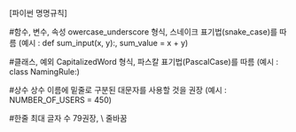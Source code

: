 [파이썬 명명규칙]

#함수, 변수, 속성 
    owercase_underscore 형식, 스네이크 표기법(snake_case)를 따름 
    (예시 : def sum_input(x, y):, sum_value = x + y)

#클래스, 예외
    CapitalizedWord 형식, 파스칼 표기법(PascalCase)를 따름 
    (예시 : class NamingRule:)

#상수
    상수 이름에 밑줄로 구분된 대문자를 사용할 것을 권장 
    (예시 : NUMBER_OF_USERS = 450)

#한줄 최대 글자 수
    79권장, \ 줄바꿈
